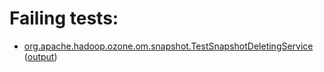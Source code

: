 # Failing tests: 

 * [org.apache.hadoop.ozone.om.snapshot.TestSnapshotDeletingService](hadoop-ozone/integration-test/org.apache.hadoop.ozone.om.snapshot.TestSnapshotDeletingService.txt) ([output](hadoop-ozone/integration-test/org.apache.hadoop.ozone.om.snapshot.TestSnapshotDeletingService-output.txt))

